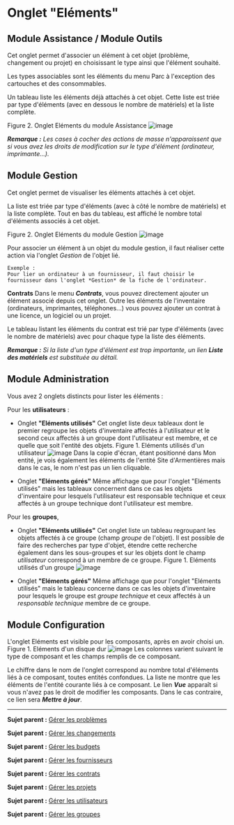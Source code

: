 Onglet "Eléments"
================

Module Assistance / Module Outils
---------------------------------
Cet onglet permet d'associer un élément à cet objet (problème, changement ou projet) en choisissant le type ainsi que l'élément souhaité.

Les types associables sont les éléments du menu Parc à l'exception des cartouches et des consommables.

Un tableau liste les éléments déjà attachés à cet objet.
Cette liste est triée par type d'éléments (avec en dessous le nombre de matériels) et la liste complète.


Figure 2. Onglet Eléments du module Assistance
![image](docs/image/tabElements.png)


***Remarque :** Les cases à cocher des actions de masse n'apparaissent que si vous avez les droits de modification sur le type d'élément (ordinateur, imprimante...).*


Module Gestion
--------------
Cet onglet permet de visualiser les éléments attachés à cet objet.

La liste est triée par type d'éléments (avec à côté le nombre de matériels) et la liste complète. Tout en bas du tableau, est affiché le nombre total d'éléments associés à cet objet.

Figure 2. Onglet Eléments du module Gestion
![image](docs/image/tabElementsGestion.png)

Pour associer un élément à un objet du module gestion, il faut réaliser cette action via l'onglet *Gestion* de l'objet lié.

    Exemple :  
    Pour lier un ordinateur à un fournisseur, il faut choisir le fournisseur dans l'onglet *Gestion* de la fiche de l'ordinateur.

**Contrats**
Dans le menu ***Contrats***, vous pouvez directement ajouter un élément associé depuis cet onglet.
Outre les éléments de l'inventaire (ordinateurs, imprimantes, téléphones...) vous pouvez ajouter un contrat à une licence, un logiciel ou un projet.

Le tableau listant les éléments du contrat est trié par type d'éléments (avec le nombre de matériels) avec pour chaque type la liste des éléments. 
 

***Remarque :** Si la liste d'un type d'élément est trop importante, un lien **Liste des matériels** est substituée au détail.*


Module Administration
---------------------
Vous avez 2 onglets distincts pour lister les éléments :

Pour les **utilisateurs** :

- Onglet **"Eléments utilisés"**
  Cet onglet liste deux tableaux dont le premier regroupe les objets d'inventaire affectés à l'utilisateur et le second ceux affectés à un groupe dont l'utilisateur est membre, et ce quelle que soit l'entité des objets.
  Figure 1. Eléments utilisés d'un utilisateur
  ![image](docs/image/ItemUsed.png)
  Dans la copie d'écran, étant positionné dans Mon entité, je vois également les éléments de l'entité Site d'Armentières mais dans le cas, le nom n'est pas un lien cliquable.
 
- Onglet **"Eléments gérés"**
  Même affichage que pour l'onglet "Eléments utilisés" mais les tableaux concernent dans ce cas les objets d'inventaire pour lesquels l'utilisateur est responsable technique et ceux affectés à un groupe technique dont l'utilisateur est membre.


Pour les **groupes**, 

- Onglet **"Eléments utilisés"**
  Cet onglet liste un tableau regroupant les objets affectés à ce groupe (champ *groupe* de l'objet).
Il est possible de faire des recherches par type d'objet, étendre cette recherche également dans les sous-groupes et sur les objets dont le champ *utilisateur* correspond à un membre de ce groupe.
Figure 1. Eléments utilisés d'un groupe
  ![image](docs/image/itemGroup.png)

- Onglet **"Eléments gérés"**
  Même affichage que pour l'onglet "Eléments utilisés" mais le tableau concerne dans ce cas les objets d'inventaire pour lesquels le groupe est *groupe technique* et ceux affectés à un *responsable technique* membre de ce groupe.

Module Configuration
--------------------
L'onglet Eléments est visible pour les composants, après en avoir choisi un.
Figure 1. Eléments d'un disque dur
![image](docs/image/itemComponent.png)
Les colonnes varient suivant le type de composant et les champs remplis de ce composant.

Le chiffre dans le nom de l'onglet correspond au nombre total d'éléments liés à ce composant, toutes entités confondues.
La liste ne montre que les éléments de l'entité courante liés à ce composant.
Le lien ***Vue*** apparaît si vous n'avez pas le droit de modifier les composants. Dans le cas contraire, ce lien sera ***Mettre à jour***.

-------
**Sujet parent :** [Gérer les problèmes](index.php?fr/04_Module_Assistance/08_Problèmes.md "Les problèmes sont gérés depuis le menu Assistance > Problèmes")

**Sujet parent :** [Gérer les changements](index.php?fr/04_Module_Assistance/09_Changements.md "Les changements sont gérés depuis le menu Assistance > Changements")

**Sujet parent :** [Gérer les budgets](index.php?fr/05_Module_Gestion/02_Budgets.md "Les budgets sont gérés depuis le menu Gestion > Budgets")

**Sujet parent :** [Gérer les fournisseurs](index.php?fr/05_Module_Gestion/03_Fournisseurs.md "Les fournisseurs sont gérés depuis le menu Gestion > Fournisseurs")

**Sujet parent :** [Gérer les contrats](index.php?fr/05_Module_Gestion/04_Contrats.md "Les contrats sont gérés depuis le menu Gestion > Contrats")

**Sujet parent :** [Gérer les projets](index.php?fr/06_Module_Outils/02_Projets/01_Projets.md "Les projets se gèrent depuis le menu Outils > Projets")

**Sujet parent :** [Gérer les utilisateurs](index.php?fr/07_Module_Administration/02_Utilisateurs/01_Utilisateurs.md "Les utilisateurs se gèrent depuis le menu Administration > Utilisateurs")

**Sujet parent :** [Gérer les groupes](index.php?fr/07_Module_Administration/03-Groupes.md "Les groupes se gèrent depuis le menu Administration > Groupes")
